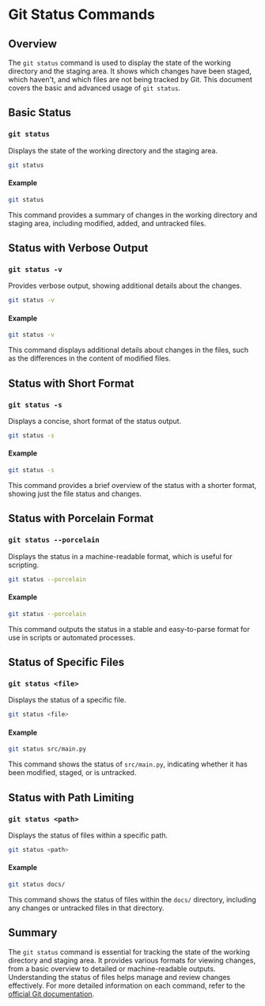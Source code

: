 # Git Status Commands

## Overview

The `git status` command is used to display the state of the working directory and the staging area. It shows which changes have been staged, which haven't, and which files are not being tracked by Git. This document covers the basic and advanced usage of `git status`.

## Basic Status

### `git status`

Displays the state of the working directory and the staging area.

```sh
git status
```

#### Example

```sh
git status
```

This command provides a summary of changes in the working directory and staging area, including modified, added, and untracked files.

## Status with Verbose Output

### `git status -v`

Provides verbose output, showing additional details about the changes.

```sh
git status -v
```

#### Example

```sh
git status -v
```

This command displays additional details about changes in the files, such as the differences in the content of modified files.

## Status with Short Format

### `git status -s`

Displays a concise, short format of the status output.

```sh
git status -s
```

#### Example

```sh
git status -s
```

This command provides a brief overview of the status with a shorter format, showing just the file status and changes.

## Status with Porcelain Format

### `git status --porcelain`

Displays the status in a machine-readable format, which is useful for scripting.

```sh
git status --porcelain
```

#### Example

```sh
git status --porcelain
```

This command outputs the status in a stable and easy-to-parse format for use in scripts or automated processes.

## Status of Specific Files

### `git status <file>`

Displays the status of a specific file.

```sh
git status <file>
```

#### Example

```sh
git status src/main.py
```

This command shows the status of `src/main.py`, indicating whether it has been modified, staged, or is untracked.

## Status with Path Limiting

### `git status <path>`

Displays the status of files within a specific path.

```sh
git status <path>
```

#### Example

```sh
git status docs/
```

This command shows the status of files within the `docs/` directory, including any changes or untracked files in that directory.

## Summary

The `git status` command is essential for tracking the state of the working directory and staging area. It provides various formats for viewing changes, from a basic overview to detailed or machine-readable outputs. Understanding the status of files helps manage and review changes effectively. For more detailed information on each command, refer to the [official Git documentation](https://git-scm.com/doc).